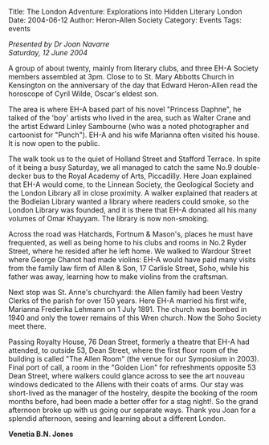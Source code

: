 Title: The London Adventure: Explorations into Hidden Literary London
Date: 2004-06-12
Author: Heron-Allen Society
Category: Events
Tags: events

*Presented by Dr Joan Navarre*  
*Saturday, 12 June 2004*

A group of about twenty, mainly from literary clubs, and three EH-A Society members assembled at 3pm. Close to to St. Mary Abbotts Church in Kensington on the anniversary of the day that Edward Heron-Allen read the horoscope of Cyril Wilde, Oscar's eldest son.

The area is where EH-A based part of his novel "Princess Daphne", he talked of the 'boy' artists who lived in the area, such as Walter Crane and the artist Edward Linley Sambourne (who was a noted photographer and cartoonist for "Punch"). EH-A and his wife Marianna often visited his house. It is now open to the public.

The walk took us to the quiet of Holland Street and Stafford Terrace. In spite of it being a busy Saturday, we all managed to catch the same No.9 double-decker bus to the Royal Academy of Arts, Piccadilly. Here Joan explained that EH-A would come, to the Linnean Society, the Geological Society and the London Library all in close proximity. A walker explained that readers at the Bodleian Library wanted a library where readers could smoke, so the London Library was founded, and it is there that EH-A donated all his many volumes of Omar Khayyam. The library is now non-smoking.

Across the road was Hatchards, Fortnum & Mason's, places he must have frequented, as well as being home to his clubs and rooms in No.2 Ryder Street, where he resided after he left home. We walked to Wardour Street where George Chanot had made violins: EH-A would have paid many visits from the family law firm of Allen & Son, 17 Carlisle Street, Soho, while his father was away, learning how to make violins from the craftsman.

Next stop was St. Anne's churchyard: the Allen family had been Vestry Clerks of the parish for over 150 years. Here EH-A married his first wife, Marianna Frederika Lehmann on 1 July 1891. The church was bombed in 1940 and only the tower remains of this Wren church. Now the Soho Society meet there.

Passing Royalty House, 76 Dean Street, formerly a theatre that EH-A had attended, to outside 53, Dean Street, where the first floor room of the building is called "The Allen Room" (the venue for our Symposium in 2003). Final port of call, a room in the "Golden Lion" for refreshments opposite 53 Dean Street, where walkers could glance across to see the art nouveau windows dedicated to the Allens with their coats of arms. Our stay was short-lived as the manager of the hostelry, despite the booking of the room months before, had been made a better offer for a stag night!. So the grand afternoon broke up with us going our separate ways. Thank you Joan for a splendid afternoon, seeing and learning about a different London.

**Venetia B.N. Jones**
